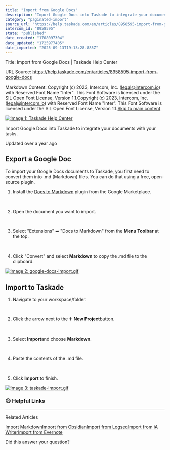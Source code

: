 ```yaml
---
title: "Import from Google Docs"
description: "Import Google Docs into Taskade to integrate your documents with your tasks."
category: "paginated-import"
source_url: "https://help.taskade.com/en/articles/8958595-import-from-google-docs"
intercom_id: "8958595"
state: "published"
date_created: "1708097304"
date_updated: "1725977405"
date_imported: "2025-09-13T19:13:28.885Z"
---
```


Title: Import from Google Docs | Taskade Help Center

URL Source: https://help.taskade.com/en/articles/8958595-import-from-google-docs

Markdown Content:
Copyright (c) 2023, Intercom, Inc. (legal@intercom.io) with Reserved Font Name "Inter". This Font Software is licensed under the SIL Open Font License, Version 1.1.Copyright (c) 2023, Intercom, Inc. (legal@intercom.io) with Reserved Font Name "Inter". This Font Software is licensed under the SIL Open Font License, Version 1.1.[Skip to main content](https://help.taskade.com/en/articles/8958595-import-from-google-docs#main-content)

[![Image 1: Taskade Help Center](https://downloads.intercomcdn.com/i/o/490280/d14603621e78c833c2d0e66f/2d1230f35f3009fff25b2989e93312a5.png)](https://help.taskade.com/en/)

Import Google Docs into Taskade to integrate your documents with your tasks.

Updated over a year ago

**Export a Google Doc**
-----------------------

To import your Google Docs documents to Taskade, you first need to convert them into .md (Markdown) files. You can do that using a free, open-source plugin.

1.   Install the [Docs to Markdown](https://workspace.google.com/marketplace/app/docs_to_markdown/700168918607) plugin from the Google Marketplace.

​

2.   Open the document you want to import.

​

3.   Select "Extensions" ➡ "Docs to Markdown" from the **Menu Toolbar** at the top.

​

4.   Click "Convert" and select **Markdown** to copy the .md file to the clipboard.

[![Image 2: google-docs-import.gif](https://taskade.intercom-attachments-7.com/i/o/965376363/6835a76c379d5e9c407c2c68/11101668914835?expires=1757792700&signature=10b20d8d01f82f5a3f12b2d5636bdcd0abf10f3a77f6416924bd385ec8d2969d&req=fSYiFc54nodcFb4f3HP0gCZEx7YI773Q%2BRGSljrKFTenF63RPLWwwNq2ugpA%0A%2Boh07UoeErzPBsFyQA%3D%3D%0A)](https://taskade.intercom-attachments-7.com/i/o/965376363/6835a76c379d5e9c407c2c68/11101668914835?expires=1757792700&signature=10b20d8d01f82f5a3f12b2d5636bdcd0abf10f3a77f6416924bd385ec8d2969d&req=fSYiFc54nodcFb4f3HP0gCZEx7YI773Q%2BRGSljrKFTenF63RPLWwwNq2ugpA%0A%2Boh07UoeErzPBsFyQA%3D%3D%0A)

**Import to Taskade**
---------------------

1.   Navigate to your workspace/folder.

​

2.   Click the arrow next to the ➕ **New Project**button.

​

3.   Select **Import**and choose **Markdown**.

​

4.   Paste the contents of the .md file.

​

5.   Click **Import** to finish.

[![Image 3: taskade-import.gif](https://taskade.intercom-attachments-7.com/i/o/965376362/d029335d88596c1e719393e2/17490240289171?expires=1757792700&signature=6ad2fb16b2fedf04527e0a64b1a156f82754cd8027a67d667c2b889db42ece7e&req=fSYiFc54noddFb4f3HP0gJe%2Fm6Iy8eDYCvKIawx3XYtzeBkyJubL8FoMrmDY%0AAd8xnMj5wBMCkEHzew%3D%3D%0A)](https://taskade.intercom-attachments-7.com/i/o/965376362/d029335d88596c1e719393e2/17490240289171?expires=1757792700&signature=6ad2fb16b2fedf04527e0a64b1a156f82754cd8027a67d667c2b889db42ece7e&req=fSYiFc54noddFb4f3HP0gJe%2Fm6Iy8eDYCvKIawx3XYtzeBkyJubL8FoMrmDY%0AAd8xnMj5wBMCkEHzew%3D%3D%0A)

### **😊 Helpful Links**

* * *

Related Articles

[Import Markdown](https://help.taskade.com/en/articles/8958588-import-markdown)[Import from Obsidian](https://help.taskade.com/en/articles/8958598-import-from-obsidian)[Import from Logseq](https://help.taskade.com/en/articles/8958600-import-from-logseq)[Import from iA Writer](https://help.taskade.com/en/articles/8958603-import-from-ia-writer)[Import from Evernote](https://help.taskade.com/en/articles/8958604-import-from-evernote)

Did this answer your question?
